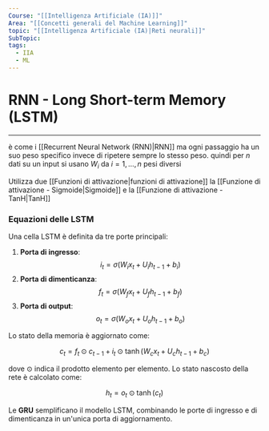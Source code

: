 ```yaml
---
Course: "[[Intelligenza Artificiale (IA)]]"
Area: "[[Concetti generali del Machine Learning]]"
topic: "[[Intelligenza Artificiale (IA)|Reti neurali]]"
SubTopic: 
tags:
  - IIA
  - ML
---
```

# RNN - Long Short-term Memory (LSTM)
---




è come i [[Recurrent Neural Network (RNN)|RNN]] ma ogni passaggio ha un suo peso specifico invece di ripetere sempre lo stesso peso.
quindi per $n$ dati su un input si usano $W_i$ da $i =1,\dots,n$ pesi diversi 



Utilizza due [[Funzioni di attivazione|funzioni di attivazione]] la [[Funzione di attivazione - Sigmoide|Sigmoide]] e la [[Funzione di attivazione - TanH|TanH]] 





### Equazioni delle LSTM

Una cella LSTM è definita da tre porte principali:
1. **Porta di ingresso**:
   $$
   i_t = \sigma(W_i x_t + U_i h_{t-1} + b_i)
   $$
2. **Porta di dimenticanza**:
   $$
   f_t = \sigma(W_f x_t + U_f h_{t-1} + b_f)
   $$
3. **Porta di output**:
   $$
   o_t = \sigma(W_o x_t + U_o h_{t-1} + b_o)
   $$

Lo stato della memoria è aggiornato come:

$$
c_t = f_t \odot c_{t-1} + i_t \odot \tanh(W_c x_t + U_c h_{t-1} + b_c)
$$

dove $\odot$ indica il prodotto elemento per elemento. Lo stato nascosto della rete è calcolato come:

$$
h_t = o_t \odot \tanh(c_t)
$$

Le **GRU** semplificano il modello LSTM, combinando le porte di ingresso e di dimenticanza in un'unica porta di aggiornamento.
